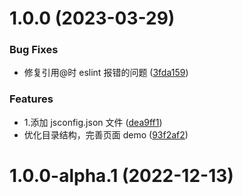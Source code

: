 # 1.0.0 (2023-03-29)

### Bug Fixes

- 修复引用@时 eslint 报错的问题 ([3fda159](https://github.com/maxwei/vue-scaffold/commit/3fda15908ff0fd8e0548b542708698af1ad18e08))

### Features

- 1.添加 jsconfig.json 文件 ([dea9ff1](https://github.com/maxwei/vue-scaffold/commit/dea9ff114c89212dd4bebb4b6a8f875383ce0f6e))
- 优化目录结构，完善页面 demo ([93f2af2](https://github.com/maxwei/vue-scaffold/commit/93f2af232779a37b2c95064795d44995301688ad))

# 1.0.0-alpha.1 (2022-12-13)
